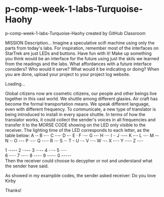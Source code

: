 # p-comp-week-1-labs-Turquoise-Haohy
p-comp-week-1-labs-Turquoise-Haohy created by GitHub Classroom

MISSION Description...
Imagine a speculative scifi machine using only the parts from today's labs.
For inspiration, remember most of the interfaces on StarTrek are just LEDs and buttons.
Have fun with it! Make up something you think would be an interface for the future using just the skils we learned from the readings and the labs.
What affordances with a future interface considers? Who would it serve?
What would it be indicating or doing? When you are done, upload your project to your project log website.


Loading...


Global citizens now are cosmetic citizens, our people and other beings live together in this vast world.
We shuttle among different glaxies. Air craft has become the formal transportation means.
We speak different language, even with different frequency.
To communicate, a new type of translator is being introduced to install in every space shuttle.
In terms of how the translator works, it could collect the sender's voices in all frequencies and transfer it to the MORSE CODE showing on the LED 
only visible to the receiver.
The lighting time of the LED corresponds to each letter, as the table below:
A	·-	B	-···	C	-·-·	D	-··	E	·	F	··-·	G	--·
H	····	I	··	J	·---	K	-·-	L	·-··	M	--	N	-·
O	---	P	·--·	Q	--·-	R	·-·	S	···	T	-	U	··-
V	···-	W	·--	X	-··-	Y	-·--	Z	--··

1	·----		2	··---  	3	···--	  4	····-		5	·····	
6	-····		7	--···		8	---··		9	----·		0	-----	
Then the receiver could choose to decypher or not and understand what the sender have said.

As showed in my exampble codes, the sender asked receiver: Do you love Kirby

Thanks!
